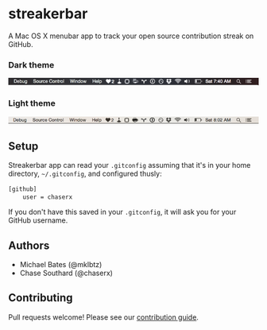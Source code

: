 # streakerbar

A Mac OS X menubar app to track your open source contribution streak on GitHub.

### Dark theme

![](streakerbar_dark_theme.png)

### Light theme

![](streakerbar_light_theme.png)

## Setup

Streakerbar app can read your `.gitconfig` assuming that it's in your home directory, `~/.gitconfig`, and configured thusly:

```
[github]
    user = chaserx
```

If you don't have this saved in your `.gitconfig`, it will ask you for your GitHub username.

## Authors 

- Michael Bates (@mklbtz)
- Chase Southard (@chaserx)

## Contributing

Pull requests welcome! Please see our [contribution guide](CONTRIBUTING.md).
